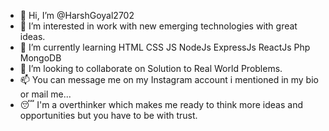 - 👋 Hi, I’m @HarshGoyal2702
- 👀 I’m interested in work with new emerging technologies with great ideas.
- 🌱 I’m currently learning HTML CSS JS NodeJs ExpressJs ReactJs Php MongoDB 
- 💞️ I’m looking to collaborate on Solution to Real World Problems.
- 📫 You can message me on my Instagram account i mentioned in my bio or mail me...
- 😴 I'm a overthinker which makes me ready to think more ideas and opportunities but you have to be with trust.

<!---
HarshGoyal2702/HarshGoyal2702 is a ✨ special ✨ repository because its `README.md` (this file) appears on your GitHub profile.
You can click the Preview link to take a look at your changes.
--->
